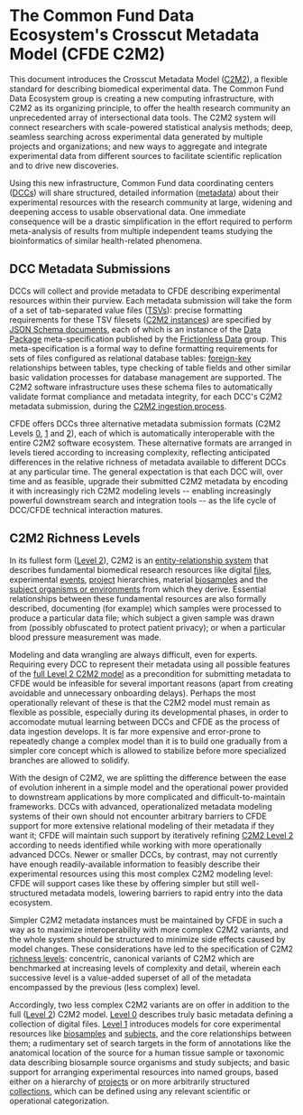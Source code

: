 # The Common Fund Data Ecosystem's Crosscut Metadata Model (CFDE C2M2)

This document introduces the Crosscut Metadata Model
([C2M2](../CFDE-glossary.md#crosscut-metadata-model-c2m2)), a
flexible standard for describing biomedical experimental
data. The Common Fund Data Ecosystem group is creating a new
computing infrastructure, with C2M2 as its organizing principle,
to offer the health research community an unprecedented
array of intersectional data tools. The C2M2 system will
connect researchers with scale-powered statistical analysis
methods; deep, seamless searching across experimental data generated by
multiple projects and organizations; and new ways to aggregate
and integrate experimental data from different sources to
facilitate scientific replication and to drive new discoveries.

Using this new infrastructure, Common Fund data coordinating centers
([DCCs](../CFDE-glossary.md#data-coordinating-center-dcc)) will
share structured, detailed information ([metadata](../CFDE-glossary.md#metadata))
about their experimental resources with the research
community at large, widening and deepening access to usable
observational data. One immediate
consequence will be a drastic simplification in the
effort required to perform meta-analysis of results from
multiple independent teams studying the bioinformatics of
similar health-related phenomena.

## DCC Metadata Submissions

DCCs will collect and provide metadata to CFDE describing
experimental resources within their purview. Each metadata
submission will take the form of a set of tab-separated
value files
([TSVs](../CFDE-glossary.md#tab-separated-value-file-tsv)): precise formatting requirements for these
TSV filesets ([C2M2 instances](../CFDE-glossary.md#c2m2-instance)) are specified by
[JSON Schema documents](../C2M2-JSON-Schemas/),
each of which is an instance of the
[Data Package](http://frictionlessdata.io/docs/data-package/)
meta-specification published by the
[Frictionless Data](http://frictionlessdata.io/)
group. This meta-specification is a formal way to
define formatting requirements for sets of files
configured as relational database tables: [foreign-key](../CFDE-glossary.md#foreign-key)
relationships between tables, type checking of table fields
and other similar basic validation processes for database
management are supported. The C2M2 software infrastructure uses these schema
files to automatically validate format compliance and metadata integrity,
for each DCC's C2M2 metadata submission, during the
[C2M2 ingestion process](../CFDE-glossary.md#C2M2-ingestion-process).

CFDE offers DCCs three alternative metadata submission
formats (C2M2 Levels [0](./001-C2M2-LEVEL-0.md), [1](./002-C2M2-LEVEL-1.md) and
[2](./003-C2M2-LEVEL-2.md)), each of which is automatically
interoperable with the entire C2M2 software ecosystem. These
alternative formats are arranged in levels tiered according
to increasing complexity, reflecting anticipated differences in
the relative richness of metadata available to different DCCs at
any particular time. The general expectation is that each DCC will,
over time and as feasible, upgrade their submitted C2M2 metadata
by encoding it with increasingly rich C2M2 modeling levels -- enabling
increasingly powerful downstream search and integration tools -- as
the life cycle of DCC/CFDE technical interaction matures.

## C2M2 Richness Levels

In its fullest form ([Level 2](./003-C2M2-LEVEL-2.md)),
C2M2 is an [entity-relationship system](../CFDE-glossary.md#entity-relationship-er-model)
that describes fundamental biomedical research resources
like digital [files](../CFDE-glossary.md#file),
experimental [events](../CFDE-glossary.md#event),
[project](../CFDE-glossary.md#project) hierarchies,
material [biosamples](../CFDE-glossary.md#biosample)
and the [subject organisms or environments](../CFDE-glossary.md#subject)
from which they derive. Essential relationships between these
fundamental resources are also formally described, documenting
(for example) which samples were processed to produce a
particular data file; which subject a given sample was
drawn from (possibly obfuscated to protect patient privacy); or when
a particular blood pressure measurement was made.

Modeling and data wrangling are always difficult, even for
experts. Requiring every DCC to represent their metadata using
all possible features of the [full Level 2 C2M2
model](./003-C2M2-LEVEL-2.md)
as a precondition for submitting metadata to CFDE would
be infeasible for several important reasons (apart from
creating avoidable and unnecessary onboarding delays).
Perhaps the most operationally relevant of these is that
the C2M2 model must remain as flexible as possible, especially
during its developmental phases, in order to accomodate mutual learning
between DCCs and CFDE as the process of data ingestion
develops. It is far more expensive and error-prone to
repeatedly change a complex model than it is to build
one gradually from a simpler core concept which is allowed
to stabilize before more specialized branches are allowed
to solidify.

With the design of C2M2, we are splitting the difference
between the ease of evolution inherent in a simple model and
the operational power provided to downstream applications by more
complicated and difficult-to-maintain frameworks.
DCCs with advanced, operationalized metadata modeling
systems of their own should not encounter arbitrary
barriers to CFDE support for more extensive relational
modeling of their metadata if they want it; CFDE will
maintain such support by iteratively refining
[C2M2 Level 2](./003-C2M2-LEVEL-2.md)
according to needs identified while working with
more operationally advanced DCCs. Newer or smaller DCCs, by contrast, may
not currently have enough readily-available information
to feasibly describe their experimental resources using this
most complex C2M2 modeling level: CFDE will support
cases like these by offering simpler but still well-structured
metadata models, lowering barriers to rapid entry into
the data ecosystem.

Simpler C2M2 metadata instances must be maintained by
CFDE in such a way as to maximize interoperability with
more complex C2M2 variants, and the whole system should be
structured to minimize side effects caused by model
changes. These considerations have led to the
specification of C2M2 [richness levels](../CFDE-glossary.md#richness-levels):
concentric, canonical variants of C2M2 which are benchmarked at
increasing levels of complexity and detail, wherein each successive
level is a value-added superset of all of the metadata
encompassed by the previous (less complex) level.

Accordingly, two less complex C2M2 variants are on offer
in addition to the full ([Level 2](./003-C2M2-LEVEL-2.md)) C2M2 model.
[Level 0](./001-C2M2-LEVEL-0.md) describes truly basic metadata defining
a collection of digital files. [Level 1](./002-C2M2-LEVEL-1.md) introduces models
for core experimental resources like [biosamples](../CFDE-glossary.md#biosample)
and [subjects](../CFDE-glossary.md#subject), and the core
relationships between them; a rudimentary set of search targets
in the form of annotations like the anatomical location of
the source for a human tissue sample or taxonomic data describing
biosample source organisms and study subjects; and basic support for arranging
experimental resources into named groups, based either on a
hierarchy of [projects](../CFDE-glossary.md#project)
or on more arbitrarily structured
[collections](../CFDE-glossary.md#collection), which can
be defined using any relevant scientific or operational categorization.
